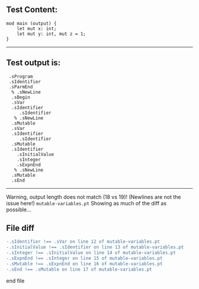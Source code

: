 
Test Content: 
-------------------------
```
mod main (output) {
    let mut x: int;
    let mut y: int, mut z = 1;
}
```
------------------------
Test output is: 
-------------------------
```
 .sProgram
 .sIdentifier
 .sParmEnd
  % .sNewLine
  .sBegin
  .sVar
  .sIdentifier
     .sIdentifier
   % .sNewLine
  .sMutable
  .sVar
  .sIdentifier
     .sIdentifier
  .sMutable
  .sIdentifier
    .sInitialValue
    .sInteger
    .sExpnEnd
   % .sNewLine
  .sMutable
  .sEnd

```
------------------------
Warning, output length does not match (18 vs 19)!  (Newlines are not the issue here!) `mutable-variables.pt`
Showing as much of the diff as possible...

File diff
-------------------------
```diff
-.sIdentifier !== .sVar on line 12 of mutable-variables.pt
-.sInitialValue !== .sIdentifier on line 13 of mutable-variables.pt
-.sInteger !== .sInitialValue on line 14 of mutable-variables.pt
-.sExpnEnd !== .sInteger on line 15 of mutable-variables.pt
-.sMutable !== .sExpnEnd on line 16 of mutable-variables.pt
-.sEnd !== .sMutable on line 17 of mutable-variables.pt

```
end file
